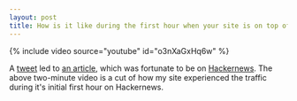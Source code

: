 ```yaml
---
layout: post
title: How is it like during the first hour when your site is on top of Hackernews
---
```


{% include video source="youtube" id="o3nXaGxHq6w" %}

A [tweet](https://twitter.com/#!/cdixon/status/148896542462455808) led to [an article](/2011/desingineer-the-mythical-person-every-startups-are-looking-for/), which was fortunate to be on [Hackernews](http://news.ycombinator.com/item?id=3373702). The above two-minute video is a cut of how my site experienced the traffic during it's initial first hour on Hackernews.